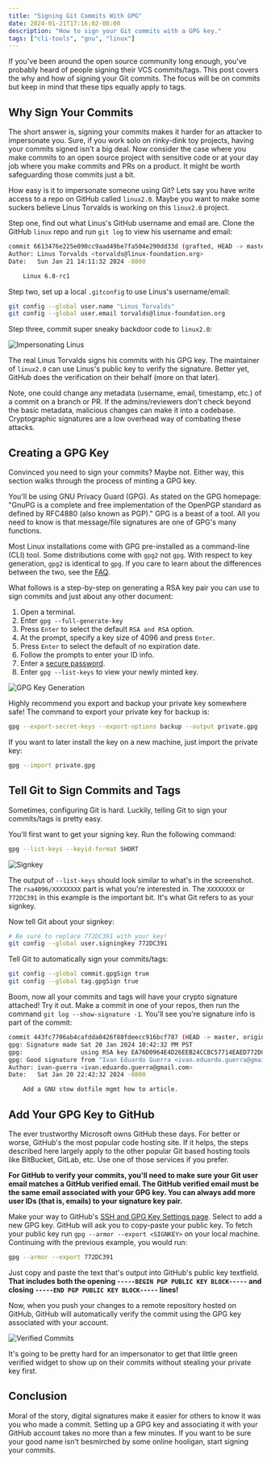 ```yaml
---
title: "Signing Git Commits With GPG"
date: 2024-01-21T17:16:02-08:00
description: "How to sign your Git commits with a GPG key."
tags: ["cli-tools", "gnu", "linux"]
---
```


If you've been around the open source community long enough, you've probably
heard of people signing their VCS commits/tags. This post covers the why and how
of signing your Git commits. The focus will be on commits but keep in mind that
these tips equally apply to tags.

## Why Sign Your Commits

The short answer is, signing your commits makes it harder for an attacker to
impersonate you. Sure, if you work solo on rinky-dink toy projects, having your
commits signed isn't a big deal. Now consider the case where you make commits to
an open source project with sensitive code or at your day job where you make
commits and PRs on a product. It might be worth safeguarding those commits just
a bit.

How easy is it to impersonate someone using Git? Lets say you have write access
to a repo on GitHub called `linux2.0`. Maybe you want to make some suckers
believe Linus Torvalds is working on this `linux2.0` project. 

Step one, find out what Linus's GitHub username and email are. Clone the GitHub
`linux` repo and run `git log` to view his username and email:

```bash
commit 6613476e225e090cc9aad49be7fa504e290dd33d (grafted, HEAD -> master, tag: v6.8-rc1, origin/master, origin/HEAD)
Author: Linus Torvalds <torvalds@linux-foundation.org>
Date:   Sun Jan 21 14:11:32 2024 -0800

    Linux 6.8-rc1
```

Step two, set up a local `.gitconfig` to use Linus's username/email:

```bash
git config --global user.name "Linus Torvalds"
git config --global user.email torvalds@linux-foundation.org
```

Step three, commit super sneaky backdoor code to `linux2.0`:

![Impersonating Linus](/posts/signing-git-commits-with-gpg/impersonation.png#center)

The real Linus Torvalds signs his commits with his GPG key. The maintainer of
`linux2.0` can use Linus's public key to verify the signature. Better yet,
GitHub does the verification on their behalf (more on that later).

Note, one could change any metadata (username, email, timestamp, etc.) of a
commit on a branch or PR. If the admins/reviewers don't check beyond the basic
metadata, malicious changes can make it into a codebase. Cryptographic
signatures are a low overhead way of combating these attacks.

## Creating a GPG Key

Convinced you need to sign your commits? Maybe not. Either way, this section
walks through the process of minting a GPG key.

You'll be using GNU Privacy Guard (GPG). As stated on the GPG homepage: "GnuPG
is a complete and free implementation of the OpenPGP standard as defined by
RFC4880 (also known as PGP)." GPG is a beast of a tool. All you need to know is
that message/file signatures are one of GPG's many functions.

Most Linux installations come with GPG pre-installed as a command-line (CLI)
tool. Some distributions come with `gpg2` not `gpg`. With respect to key
generation, `gpg2` is identical to `gpg`. If you care to learn about the
differences between the two, see the [FAQ][1].

What follows is a step-by-step on generating a RSA key pair you can use to sign
commits and just about any other document:

1. Open a terminal.
2. Enter `gpg --full-generate-key`
3. Press `Enter` to select the default `RSA and RSA` option.
4. At the prompt, specify a key size of 4096 and press `Enter`.
5. Press `Enter` to select the default of no expiration date.
6. Follow the prompts to enter your ID info.
7. Enter a [secure password][2].
8. Enter `gpg --list-keys` to view your newly minted key.

![GPG Key Generation](/posts/signing-git-commits-with-gpg/keygen.png#center)

Highly recommend you export and backup your private key somewhere safe! The
command to export your private key for backup is:

```bash
gpg --export-secret-keys --export-options backup --output private.gpg
```

If you want to later install the key on a new machine, just import the private
key:

```bash
gpg --import private.gpg
```

## Tell Git to Sign Commits and Tags

Sometimes, configuring Git is hard. Luckily, telling Git to sign your
commits/tags is pretty easy.

You'll first want to get your signing key. Run the following command:

```bash
gpg --list-keys --keyid-format SHORT
```

![Signkey](/posts/signing-git-commits-with-gpg/signkey.png#center)

The output of `--list-keys` should look similar to what's in the screenshot. The
`rsa4096/XXXXXXXX` part is what you're interested in. The `XXXXXXXX` or
`772DC391` in this example is the important bit. It's what Git refers to as your
signkey.

Now tell Git about your signkey:

```bash
# Be sure to replace 772DC391 with your key!
git config --global user.signingkey 772DC391
```

Tell Git to automatically sign your commits/tags:

```bash
git config --global commit.gpgSign true
git config --global tag.gpgSign true
```

Boom, now all your commits and tags will have your crypto signature attached!
Try it out. Make a commit in one of your repos, then run the command `git log
--show-signature -1`. You'll see you're signature info is part of the commit:

```bash
commit 443fc7706ab4cafdda0426f88fdeecc916bcf787 (HEAD -> master, origin/master)
gpg: Signature made Sat 20 Jan 2024 10:42:32 PM PST
gpg:                using RSA key EA76D0964E4D26EEB24CCBC57714EAED772DC391
gpg: Good signature from "Ivan Eduardo Guerra <ivan.eduardo.guerra@gmail.com>" [ultimate]
Author: ivan-guerra <ivan.eduardo.guerra@gmail.com>
Date:   Sat Jan 20 22:42:32 2024 -0800

    Add a GNU stow dotfile mgmt how to article.
```

## Add Your GPG Key to GitHub

The ever trustworthy Microsoft owns GitHub these days. For better or worse,
GitHub's the most popular code hosting site. If it helps, the steps described
here largely apply to the other popular Git based hosting tools like BitBucket,
GitLab, etc. Use one of those services if you prefer.

**For GitHub to verify your commits, you'll need to make sure your Git user
email matches a GitHub verified email. The GitHub verified email must be the
same email associated with your GPG key. You can always add more user IDs (that
is, emails) to your signature key pair.** 

Make your way to GitHub's [SSH and GPG Key Settings page][3]. Select to add a
new GPG key. GitHub will ask you to copy-paste your public key. To fetch your
public key run `gpg --armor --export <SIGNKEY>` on your local machine.
Continuing with the previous example, you would run:

```bash
gpg --armor --export 772DC391
```

Just copy and paste the text that's output into GitHub's public key textfield.
**That includes both the opening `-----BEGIN PGP PUBLIC KEY BLOCK-----` and
closing `-----END PGP PUBLIC KEY BLOCK-----` lines!**

Now, when you push your changes to a remote repository hosted on GitHub, GitHub
will automatically verify the commit using the GPG key associated with your
account.

![Verified Commits](/posts/signing-git-commits-with-gpg/verified.png#center)

It's going to be pretty hard for an impersonator to get that little green
verified widget to show up on their commits without stealing your private key
first.

## Conclusion

Moral of the story, digital signatures make it easier for others to know it was
you who made a commit. Setting up a GPG key and associating it with your GitHub
account takes no more than a few minutes. If you want to be sure your good name
isn't besmirched by some online hooligan, start signing your commits.

[1]: https://www.gnupg.org/faq/whats-new-in-2.1.html
[2]: https://wiki.archlinux.org/title/security#Choosing_secure_passwords
[3]: https://github.com/settings/keys
